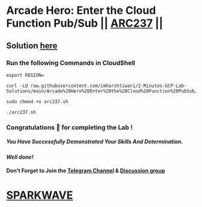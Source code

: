 # Arcade Hero: Enter the Cloud Function Pub/Sub || [ARC237](https://www.cloudskillsboost.google/focuses/98838?parent=catalog) ||

## Solution [here](https://youtu.be/zmc1TwUcgto)

### Run the following Commands in CloudShell

```
export REGION=
```
```
curl -LO raw.githubusercontent.com/imharshtiwari/2-Minutes-GCP-Lab-Solutions/main/Arcade%20Hero%20Enter%20the%20Cloud%20Function%20PubSub/arc237.sh

sudo chmod +x arc237.sh

./arc237.sh
```

### Congratulations 🎉 for completing the Lab !

##### *You Have Successfully Demonstrated Your Skills And Determination.*

#### *Well done!*

#### Don't Forget to Join the [Telegram Channel](https://t.me/sparkwave.01) & [Discussion group](https://t.me/sparkwave.01chats)

# [SPARKWAVE](https://www.youtube.com/@sparkwave.01)
